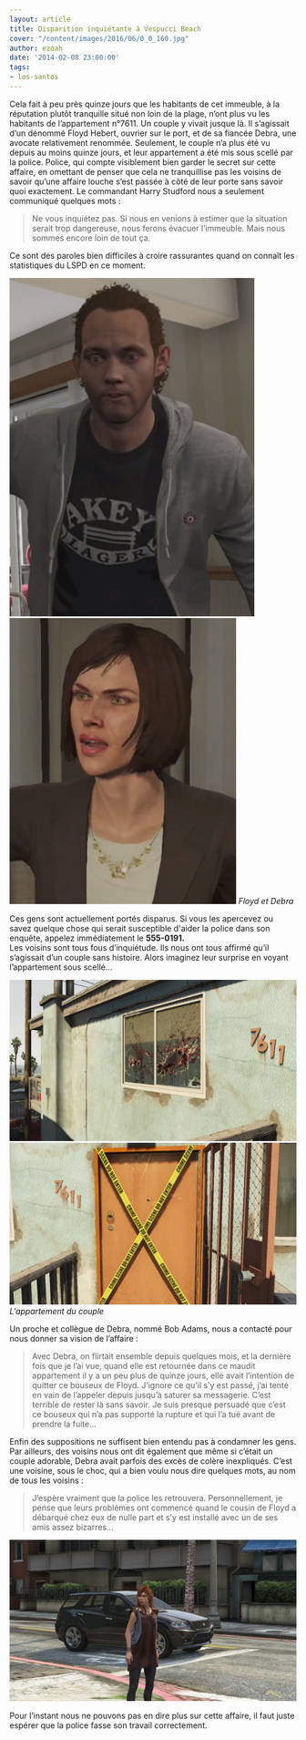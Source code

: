 ```yaml
---
layout: article
title: Disparition inquiétante à Vespucci Beach
cover: "/content/images/2016/06/0_0_160.jpg"
author: ezoah
date: '2014-02-08 23:00:00'
tags:
- los-santos
---
```


Cela fait à peu près quinze jours que les habitants de cet immeuble, à la réputation plutôt tranquille situé non loin de la plage, n’ont plus vu les habitants de l’appartement n°7611. Un couple y vivait jusque là. Il s’agissait d’un dénommé Floyd Hebert, ouvrier sur le port, et de sa fiancée Debra, une avocate relativement renommée. Seulement, le couple n’a plus été vu depuis au moins quinze jours, et leur appartement a été mis sous scellé par la police. Police, qui compte visiblement bien garder le secret sur cette affaire, en omettant de penser que cela ne tranquillise pas les voisins de savoir qu’une affaire louche s’est passée à côté de leur porte sans savoir quoi exactement. Le commandant Harry Studford nous a seulement communiqué quelques mots :

> Ne vous inquiétez pas. Si nous en venions à estimer que la situation serait trop dangereuse, nous ferons évacuer l’immeuble. Mais nous sommes encore loin de tout ça.

Ce sont des paroles bien difficiles à croire rassurantes quand on connaît les statistiques du LSPD en ce moment.

![](/content/images/2016/06/FloydHebert-GTA5.png)
![Floyd et Debra](/content/images/2016/06/Debra-GTA5.png)
_Floyd et Debra_

Ces gens sont actuellement portés disparus. Si vous les apercevez ou savez quelque chose qui serait susceptible d'aider la police dans son enquête, appelez immédiatement le **555-0191.**  
Les voisins sont tous fous d’inquiétude. Ils nous ont tous affirmé qu’il s’agissait d’un couple sans histoire. Alors imaginez leur surprise en voyant l’appartement sous scellé…

![](/content/images/2016/06/0_0_161.jpg)
![L'appartement du couple](/content/images/2016/06/0_0_162.jpg)
_L'appartement du couple_

Un proche et collègue de Debra, nommé Bob Adams, nous a contacté pour nous donner sa vision de l’affaire :

> Avec Debra, on flirtait ensemble depuis quelques mois, et la dernière fois que je l’ai vue, quand elle est retournée dans ce maudit appartement il y a un peu plus de quinze jours, elle avait l’intention de quitter ce bouseux de Floyd. J’ignore ce qu’il s’y est passé, j’ai tenté en vain de l’appeler depuis jusqu’à saturer sa messagerie. C’est terrible de rester là sans savoir. Je suis presque persuadé que c’est ce bouseux qui n’a pas supporté la rupture et qui l’a tué avant de prendre la fuite…

Enfin des suppositions ne suffisent bien entendu pas à condamner les gens. Par ailleurs, des voisins nous ont dit également que même si c’était un couple adorable, Debra avait parfois des excès de colère inexpliqués. C’est une voisine, sous le choc, qui a bien voulu nous dire quelques mots, au nom de tous les voisins :

> J’espère vraiment que la police les retrouvera. Personnellement, je pense que leurs problèmes ont commencé quand le cousin de Floyd a débarqué chez eux de nulle part et s’y est installé avec un de ses amis assez bizarres…

![](/content/images/2016/06/0_0_163.jpg)

Pour l’instant nous ne pouvons pas en dire plus sur cette affaire, il faut juste espérer que la police fasse son travail correctement.

<!--kg-card-end: markdown-->
